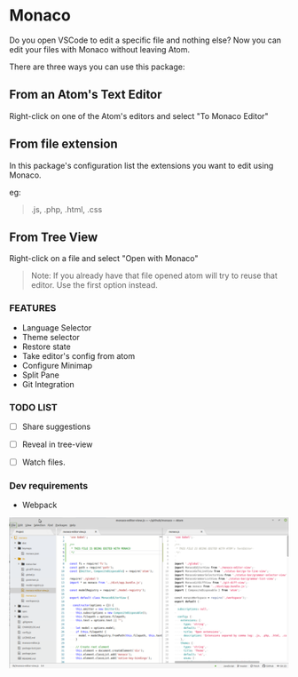# Monaco

Do you open VSCode to edit a specific file and nothing else?
Now you can edit your files with Monaco without leaving Atom.

There are three ways you can use this package:

## From an Atom's Text Editor

Right-click on one of the Atom's editors and select "To Monaco Editor"

## From file extension

In this package's configuration list the extensions you want to edit using Monaco.

eg:
> .js, .php, .html, .css

## From Tree View

Right-click on a file and select "Open with Monaco"

> Note: If you already have that file opened atom will try to reuse that editor. Use the first option instead.


### FEATURES

- Language Selector
- Theme selector
- Restore state
- Take editor's config from atom
- Configure Minimap
- Split Pane
- Git Integration

### TODO LIST

- [ ] Share suggestions
- [ ] Reveal in tree-view
- [ ] Watch files.


### Dev requirements

  * Webpack

![Screenshot](https://raw.githubusercontent.com/fabianfiorotto/atom-monaco/master/resources/screenshot.png)
